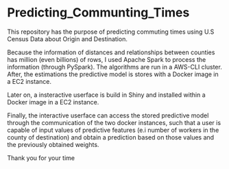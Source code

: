 # Predicting_Communting_Times
This repository has the purpose of predicting commuting times using U.S Census Data about Origin and Destination. 

Because the information of distances and relationships between counties has million (even billions) of rows, I used Apache Spark to process the information (through PySpark). The algorithms are run in a AWS-CLI cluster. After, the estimations the predictive model is stores with a Docker image in a EC2 instance.

Later on, a insteractive userface is build in Shiny and installed within a Docker image in a EC2 instance.

Finally, the interactive userface can access the stored predictive model through the communication of the two docker instances, such that a user is capable of input values of predictive features (e.i number of workers in the county of destination) and obtain a prediction based on those values and the previously obtained weights.

Thank you for your time
